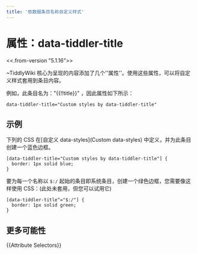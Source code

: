 ```yaml
---
title: '依数据条目名称自定义样式'
---
```


# 属性：data-tiddler-title

<<.from-version "5.1.16">>

~TiddlyWiki 核心为呈现的内容添加了几个''属性''。使用这些属性，可以将自定义样式套用到条目内容。

例如，此条目名为："{{!!title}}" ，因此属性如下所示：

```
data-tiddler-title="Custom styles by data-tiddler-title"
```

## 示例

下列的 CSS 在[自定义 data-styles](Custom data-styles) 中定义，并为此条目创建一个蓝色边框。

```
[data-tiddler-title="Custom styles by data-tiddler-title"] {
  border: 1px solid blue;
}
```

要为每一个名称以 `$:/` 起始的条目即系统条目，创建一个绿色边框，您需要像这样使用 CSS：(此处未套用，但您可以试用它)

```
[data-tiddler-title^="$:/"] {
  border: 1px solid green;
}
```

## 更多可能性

{{Attribute Selectors}}
